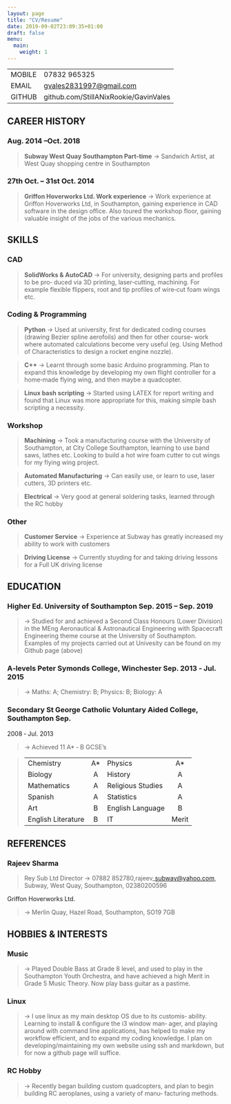 ```yaml
---
layout: page
title: "CV/Resume"
date: 2019-09-02T23:09:35+01:00
draft: false
menu:
  main:
    weight: 1
---
```


|        |                                       |
|:------ |:------------------------------------- |
| MOBILE | 07832 965325                          |
| EMAIL  | gvales2831997@gmail.com               |
| GITHUB | github.com/StillANixRookie/GavinVales |

## CAREER HISTORY

### Aug. 2014 –Oct. 2018

> **Subway West Quay Southampton Part‐time**
> →  Sandwich Artist, at West Quay shopping centre in Southampton

### 27th Oct. – 31st Oct. 2014

> **Griffon Hoverworks Ltd. Work experience**
> →  Work experience at Griffon Hoverworks Ltd, in Southampton, gaining
> experience in CAD software in the design office. Also toured the workshop
> floor, gaining valuable insight of the jobs of the various mechanics.

## SKILLS

### CAD

> **SolidWorks & AutoCAD** →  For university, designing parts and profiles to be pro‐ duced via 3D
> printing, laser‐cutting, machining. For example flexible flippers, root and
> tip profiles of wire‐cut foam wings etc.

### Coding & Programming

>  **Python** → Used at university, first for dedicated coding courses (drawing
> Bezier spline aerofoils) and then for other course‐ work where automated
> calculations become very useful (eg. Using Method of Characteristics to design
> a rocket engine nozzle).

>  **C++** → Learnt through some basic Arduino programming. Plan to expand this
> knowledge by developing my own flight controller for a home‐made flying wing,
> and then maybe a quadcopter.

>  **Linux bash scripting** → Started using LATEX for report writing and found that
> Linux was more appropriate for this, making simple bash scripting a necessity.

### Workshop 

> **Machining** → Took a manufacturing course with the University of
> Southampton, at City College Southampton, learning to use band saws, lathes
> etc. Looking to build a hot wire foam cutter to cut wings for my flying wing
> project.

> **Automated Manufacturing** → Can easily use, or learn to use, laser cutters,
> 3D printers etc.

> **Electrical** → Very good at general soldering tasks, learned through the RC
> hobby

### Other

> **Customer Service** → Experience at Subway has greatly increased my ability
> to work with customers

> **Driving License** → Currently stuyding for and taking driving lessons for a
> Full UK driving license

## EDUCATION

### Higher Ed. University of Southampton Sep. 2015 – Sep. 2019

> → Studied for and achieved a Second Class Honours (Lower Division) in the MEng
> Aeronautical & Astronautical Engineering with Spacecraft Engineering theme
> course at the University of Southampton. Examples of my projects carried out
> at Univesity can be found on my Github page (above)

### A‐levels Peter Symonds College, Winchester Sep. 2013 ‐ Jul. 2015

> → Maths: A; Chemistry: B; Physics: B; Biology: A

### Secondary St George Catholic Voluntary Aided College, Southampton Sep.
2008 ‐ Jul. 2013

> → Achieved 11 A\* ‐ B GCSE’s

> |                    |     |                   |       |
> |:------------------ |:---:| ----------------- |:-----:|
> | Chemistry          | A\* | Physics           | A\*   |
> | Biology            | A   | History           | A     |
> | Mathematics        | A   | Religious Studies | A     |
> | Spanish            | A   | Statistics        | A     |
> | Art                | B   | English Language  | B     |
> | English Literature | B   | IT                | Merit |

## REFERENCES

### Rajeev Sharma

> Rey Sub Ltd Director
> → 07882 852780,rajeev\_subway@yahoo.com, Subway,
> West Quay, Southampton, 02380200596

Griffon Hoverworks Ltd.

> → Merlin Quay, Hazel Road, Southampton, SO19 7GB

## HOBBIES & INTERESTS

### Music

> → Played Double Bass at Grade 8 level, and used to play
> in the Southampton Youth Orchestra, and have achieved a
> high Merit in Grade 5 Music Theory. Now play bass guitar
> as a pastime.

### Linux

> → I use linux as my main desktop OS due to its customis‐
> ability. Learning to install & configure the i3 window man‐
> ager, and playing around with command line applications,
> has helped to make my workflow efficient, and to expand
> my coding knowledge. I plan on developing/maintaining
> my own website using ssh and markdown, but for now a
> github page will suffice.

### RC Hobby

> → Recently began building custom quadcopters, and plan
> to begin building RC aeroplanes, using a variety of manu‐
> facturing methods.
